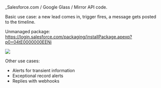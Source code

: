 _Salesforce.com / Google Glass / Mirror API code.

Basic use case: a new lead comes in, trigger fires, a message gets posted to the timeline.

Unmanaged package: https://login.salesforce.com/packaging/installPackage.apexp?p0=04tE0000000EENi

![](https://raw.github.com/ReidCarlberg/LAB_Google_Glass_Integration/master/img/radioactivecats.png)

Other use cases:

* Alerts for transient information
* Exceptional record alerts
* Replies with webhooks

